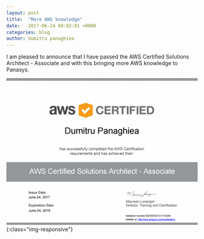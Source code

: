 ```yaml
---
layout: post
title:  "More AWS knowledge"
date:   2017-06-24 09:02:01 +0000
categories: blog
author: dumitru panaghiea
---
```


I am pleased to announce that I have passed the AWS Certified Solutions Architect - Associate and with this bringing more AWS knowledge to Panasys.

![Dumitru is now AWS certified](/img/misc/aws_architect_certification.png "Dumitru is now certified"){:class="img-responsive"}
